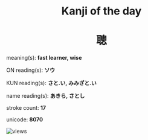 <h1 align="center">Kanji of the day</h1>
<h1 align="center">聰</h1>
<p align="left">meaning(s): <b>fast learner, wise</b></p>
<p align="left">ON reading(s): <b>ソウ</b></p>
<p align="left">KUN reading(s): <b>さと.い, みみざと.い</b></p>
<p align="left">name reading(s): <b>あきら, さとし</b></p>
<p align="left">stroke count: <b>17</b></p>
<p align="left">unicode: <b>8070</b></p>
<p align="left"><img src="https://komarev.com/ghpvc/?username=tristanwagner-kanjioftheday&label=Views&color=0e75b6&style=flat" alt="views"/></p>
